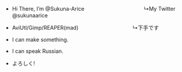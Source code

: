 -  Hi There, I’m @Sukuna-Arice　　　　　　　　　　　
↳My Twitter @sukunaarice

-  AviUtl/Gimp/REAPER(mad)　　　　　　　　　　
↳下手です

-  I can make something.

-  I can speak Russian.

-  よろしく!






<!------>
